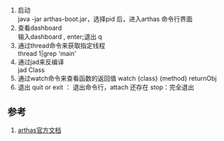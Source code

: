 # 

1. 启动  
java -jar arthas-boot.jar，选择pid 后，进入arthas 命令行界面
2. 查看dashboard  
输入dashboard , enter;退出 q
3. 通过thread命令来获取指定线程  
thread 1|grep 'main'
4. 通过jad来反编译  
jad Class
5. 通过watch命令来查看函数的返回值
watch {class} {method} returnObj
6. 退出
quit or exit ： 退出命令行，attach 还存在
stop：完全退出

## 参考
1. [arthas官方文档](https://arthas.aliyun.com/doc/advanced-use.html)